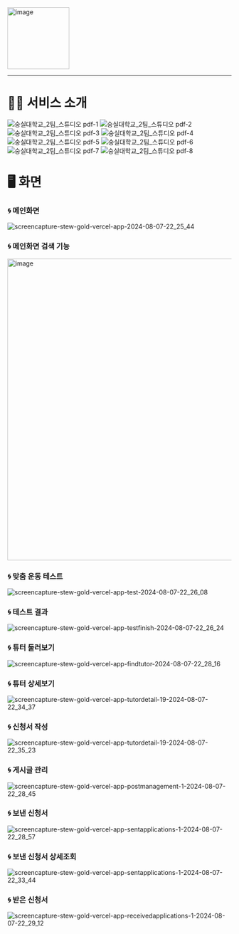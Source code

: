 <img width="139" alt="image" src="https://github.com/user-attachments/assets/70544320-a067-4e7d-841e-dc80696344e7">

---
# 🏃‍♀️ 서비스 소개
![숭실대학교_2팀_스튜디오 pdf-1](https://github.com/user-attachments/assets/237c4019-800f-4ead-a404-62aa5c237676)
![숭실대학교_2팀_스튜디오 pdf-2](https://github.com/user-attachments/assets/c52b0719-a83f-4265-a1be-58a73c727538)
![숭실대학교_2팀_스튜디오 pdf-3](https://github.com/user-attachments/assets/e82b241d-d47b-47b1-8195-a1ff9ebd10f8)
![숭실대학교_2팀_스튜디오 pdf-4](https://github.com/user-attachments/assets/1dcbcea9-5f46-4af7-94d8-744f7fb3a7ad)
![숭실대학교_2팀_스튜디오 pdf-5](https://github.com/user-attachments/assets/37a0af0c-fce8-4a1a-ab3e-c5354a0d30b0)
![숭실대학교_2팀_스튜디오 pdf-6](https://github.com/user-attachments/assets/14aff056-91b9-4f93-956a-3c477b9a58cc)
![숭실대학교_2팀_스튜디오 pdf-7](https://github.com/user-attachments/assets/492f4152-9bdd-43c1-932f-78f7cec8884d)
![숭실대학교_2팀_스튜디오 pdf-8](https://github.com/user-attachments/assets/86167d28-7913-4176-a088-2b916d1ef1a5)


# 🖥️ 화면
### 🌀 메인화면
![screencapture-stew-gold-vercel-app-2024-08-07-22_25_44](https://github.com/user-attachments/assets/63c62263-072b-41fd-a8ea-67980808e6de)

### 🌀 메인화면 검색 기능
<img width="678" alt="image" src="https://github.com/user-attachments/assets/f4a5144e-46ee-444d-abf6-b45f43dc54ab">

### 🌀 맞춤 운동 테스트
![screencapture-stew-gold-vercel-app-test-2024-08-07-22_26_08](https://github.com/user-attachments/assets/47300955-a701-4471-960c-a6d3edd422fc)

### 🌀 테스트 결과
![screencapture-stew-gold-vercel-app-testfinish-2024-08-07-22_26_24](https://github.com/user-attachments/assets/ab61f088-20ea-4290-9cc5-5d495329f3c8)

### 🌀 튜터 둘러보기
![screencapture-stew-gold-vercel-app-findtutor-2024-08-07-22_28_16](https://github.com/user-attachments/assets/637aa5ae-7bc3-4383-8560-fcfb4f6a635f)

### 🌀 튜터 상세보기
![screencapture-stew-gold-vercel-app-tutordetail-19-2024-08-07-22_34_37](https://github.com/user-attachments/assets/8aa3e7ff-8a50-435d-a521-3908033474b3)

### 🌀 신청서 작성
![screencapture-stew-gold-vercel-app-tutordetail-19-2024-08-07-22_35_23](https://github.com/user-attachments/assets/483a183c-542c-43b1-97b3-bb1a01fb6d24)

### 🌀 게시글 관리
![screencapture-stew-gold-vercel-app-postmanagement-1-2024-08-07-22_28_45](https://github.com/user-attachments/assets/9a549ab0-1481-4e66-a212-32a3360d945a)

### 🌀 보낸 신청서
![screencapture-stew-gold-vercel-app-sentapplications-1-2024-08-07-22_28_57](https://github.com/user-attachments/assets/bfdceeac-2fe8-4c1a-9a56-59ecc369aa3d)

### 🌀 보낸 신청서 상세조회
![screencapture-stew-gold-vercel-app-sentapplications-1-2024-08-07-22_33_44](https://github.com/user-attachments/assets/55f63f73-5688-4d0f-bf1f-cc48ff899a46)

### 🌀 받은 신청서
![screencapture-stew-gold-vercel-app-receivedapplications-1-2024-08-07-22_29_12](https://github.com/user-attachments/assets/e8d97b6c-dbed-47ab-90d6-3979574bf962)
